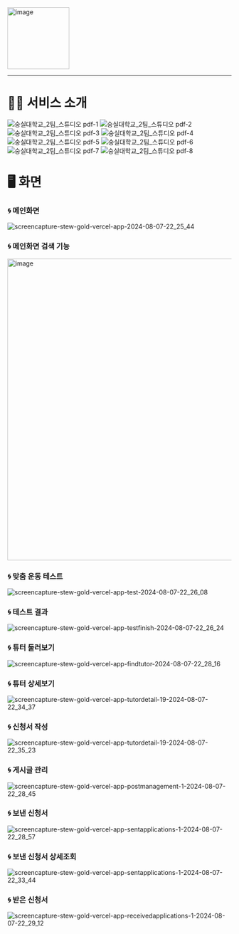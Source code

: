 <img width="139" alt="image" src="https://github.com/user-attachments/assets/70544320-a067-4e7d-841e-dc80696344e7">

---
# 🏃‍♀️ 서비스 소개
![숭실대학교_2팀_스튜디오 pdf-1](https://github.com/user-attachments/assets/237c4019-800f-4ead-a404-62aa5c237676)
![숭실대학교_2팀_스튜디오 pdf-2](https://github.com/user-attachments/assets/c52b0719-a83f-4265-a1be-58a73c727538)
![숭실대학교_2팀_스튜디오 pdf-3](https://github.com/user-attachments/assets/e82b241d-d47b-47b1-8195-a1ff9ebd10f8)
![숭실대학교_2팀_스튜디오 pdf-4](https://github.com/user-attachments/assets/1dcbcea9-5f46-4af7-94d8-744f7fb3a7ad)
![숭실대학교_2팀_스튜디오 pdf-5](https://github.com/user-attachments/assets/37a0af0c-fce8-4a1a-ab3e-c5354a0d30b0)
![숭실대학교_2팀_스튜디오 pdf-6](https://github.com/user-attachments/assets/14aff056-91b9-4f93-956a-3c477b9a58cc)
![숭실대학교_2팀_스튜디오 pdf-7](https://github.com/user-attachments/assets/492f4152-9bdd-43c1-932f-78f7cec8884d)
![숭실대학교_2팀_스튜디오 pdf-8](https://github.com/user-attachments/assets/86167d28-7913-4176-a088-2b916d1ef1a5)


# 🖥️ 화면
### 🌀 메인화면
![screencapture-stew-gold-vercel-app-2024-08-07-22_25_44](https://github.com/user-attachments/assets/63c62263-072b-41fd-a8ea-67980808e6de)

### 🌀 메인화면 검색 기능
<img width="678" alt="image" src="https://github.com/user-attachments/assets/f4a5144e-46ee-444d-abf6-b45f43dc54ab">

### 🌀 맞춤 운동 테스트
![screencapture-stew-gold-vercel-app-test-2024-08-07-22_26_08](https://github.com/user-attachments/assets/47300955-a701-4471-960c-a6d3edd422fc)

### 🌀 테스트 결과
![screencapture-stew-gold-vercel-app-testfinish-2024-08-07-22_26_24](https://github.com/user-attachments/assets/ab61f088-20ea-4290-9cc5-5d495329f3c8)

### 🌀 튜터 둘러보기
![screencapture-stew-gold-vercel-app-findtutor-2024-08-07-22_28_16](https://github.com/user-attachments/assets/637aa5ae-7bc3-4383-8560-fcfb4f6a635f)

### 🌀 튜터 상세보기
![screencapture-stew-gold-vercel-app-tutordetail-19-2024-08-07-22_34_37](https://github.com/user-attachments/assets/8aa3e7ff-8a50-435d-a521-3908033474b3)

### 🌀 신청서 작성
![screencapture-stew-gold-vercel-app-tutordetail-19-2024-08-07-22_35_23](https://github.com/user-attachments/assets/483a183c-542c-43b1-97b3-bb1a01fb6d24)

### 🌀 게시글 관리
![screencapture-stew-gold-vercel-app-postmanagement-1-2024-08-07-22_28_45](https://github.com/user-attachments/assets/9a549ab0-1481-4e66-a212-32a3360d945a)

### 🌀 보낸 신청서
![screencapture-stew-gold-vercel-app-sentapplications-1-2024-08-07-22_28_57](https://github.com/user-attachments/assets/bfdceeac-2fe8-4c1a-9a56-59ecc369aa3d)

### 🌀 보낸 신청서 상세조회
![screencapture-stew-gold-vercel-app-sentapplications-1-2024-08-07-22_33_44](https://github.com/user-attachments/assets/55f63f73-5688-4d0f-bf1f-cc48ff899a46)

### 🌀 받은 신청서
![screencapture-stew-gold-vercel-app-receivedapplications-1-2024-08-07-22_29_12](https://github.com/user-attachments/assets/e8d97b6c-dbed-47ab-90d6-3979574bf962)
